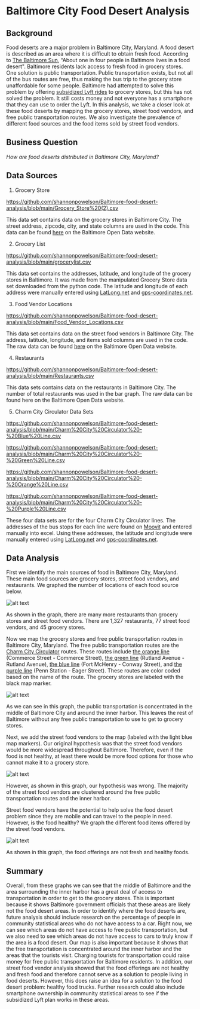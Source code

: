 # Baltimore City Food Desert Analysis
## Background
Food deserts are a major problem in Baltimore City, Maryland.  A food desert is described as an area where it is difficult to obtain fresh food.  According to [The Baltimore Sun](https://www.baltimoresun.com/politics/bs-md-pol-lyft-grocery-access-20191118-6wf65ioac5dh5hwjcq3trxzmsm-story.html), “About one in four people in Baltimore lives in a food desert".  Baltimore residents lack access to fresh food in grocery stores.  One solution is public transportation.  Public transportation exists, but not all of the bus routes are free, thus making the bus trip to the grocery store unaffordable for some people.  Baltimore had attempted to solve this problem by offering [subsidized Lyft rides](https://www.baltimoresun.com/politics/bs-md-pol-lyft-grocery-access-20191118-6wf65ioac5dh5hwjcq3trxzmsm-story.html) to grocery stores, but this has not solved the problem.  It still costs money and not everyone has a smartphone that they can use to order the Lyft.  In this analysis, we take a closer look at these food deserts by mapping the grocery stores, street food vendors, and free public transportation routes.  We also investigate the prevalence of different food sources and the food items sold by street food vendors.    

## Business Question
_How are food deserts distributed in Baltimore City, Maryland?_

## Data Sources

1. Grocery Store

https://github.com/shannonpowelson/Baltimore-food-desert-analysis/blob/main/Grocery_Store%20(2).csv

This data set contains data on the grocery stores in Baltimore City.  The street address, zipcode, city, and state columns are used in the code.  This data can be found [here](https://data.baltimorecity.gov/datasets/grocery-store?geometry=-76.870%2C39.262%2C-76.376%2C39.355) on the Baltimore Open Data website.  

2. Grocery List

https://github.com/shannonpowelson/Baltimore-food-desert-analysis/blob/main/grocerylist.csv

This data set contains the addresses, latitude, and longitude of the grocery stores in Baltimore.  It was made from the manipulated Grocery Store data set downloaded from the python code.  The latitude and longitude of each address were manually entered using [LatLong.net](https://www.latlong.net/convert-address-to-lat-long.html) and [gps-coordinates.net](https://www.gps-coordinates.net/).

3. Food Vendor Locations

https://github.com/shannonpowelson/Baltimore-food-desert-analysis/blob/main/Food_Vendor_Locations.csv

This data set contains data on the street food vendors in Baltimore City.  The address, latitude, longitude, and items sold columns are used in the code.  The raw data can be found [here](https://data.baltimorecity.gov/datasets/food-vendor-locations-1) on the Baltimore Open Data website. 

4. Restaurants

https://github.com/shannonpowelson/Baltimore-food-desert-analysis/blob/main/Restaurants.csv

This data sets contains data on the restaurants in Baltimore City.  The number of total restaurants was used in the bar graph.  The raw data can be found here on the Baltimore Open Data website.  

5. Charm City Circulator Data Sets

https://github.com/shannonpowelson/Baltimore-food-desert-analysis/blob/main/Charm%20City%20Circulator%20-%20Blue%20Line.csv

https://github.com/shannonpowelson/Baltimore-food-desert-analysis/blob/main/Charm%20City%20Circulator%20-%20Green%20Line.csv

https://github.com/shannonpowelson/Baltimore-food-desert-analysis/blob/main/Charm%20City%20Circulator%20-%20Orange%20Line.csv

https://github.com/shannonpowelson/Baltimore-food-desert-analysis/blob/main/Charm%20City%20Circulator%20-%20Purple%20Line.csv

These four data sets are for the four Charm City Circulator lines.  The addresses of the bus stops for each line were found on [Moovit](https://moovitapp.com/index/en/public_transit-lines-Washington_DCBaltimore-142-1196836) and entered manually into excel.  Using these addresses, the latitude and longitude were manually entered using [LatLong.net](https://www.latlong.net/convert-address-to-lat-long.html) and [gps-coordinates.net](https://www.gps-coordinates.net/).

## Data Analysis
First we identify the main sources of food in Baltimore City, Maryland.  These main food sources are grocery stores, street food vendors, and restaurants.  We graphed the number of locations of each food source below.  

![alt text](https://github.com/shannonpowelson/Baltimore-food-desert-analysis/blob/main/foodsourcegraph.png)

As shown in the graph, there are many more restaurants than grocery stores and street food vendors.  There are 1,327 restaurants, 77 street food vendors, and 45 grocery stores.

Now we map the grocery stores and free public transportation routes in Baltimore City, Maryland.  The free public transportation routes are the [Charm City Circulator](https://transportation.baltimorecity.gov/charm-city-circulator) routes.  These routes include [the orange line](https://moovitapp.com/index/en/public_transit-line-COMMERCE_STREET_COMMERCE_STREET-Washington_DCBaltimore-142-1196836-4921465-0) (Commerce Street - Commerce Street), [the green line](https://moovitapp.com/index/en/public_transit-line-RUTLAND_AVENUE_RUTLAND_AVENUE-Washington_DCBaltimore-142-1196836-4921464-0) (Rutland Avenue - Rutland Avenue), [the blue line](https://moovitapp.com/index/en/public_transit-line-FORT_MCHENRY_CONWAY_STREET-Washington_DCBaltimore-142-1196836-32493412-0) (Fort McHenry - Conway Street), and [the purple line](https://moovitapp.com/index/en/public_transit-line-PENN_STATION_EAGER_STREET-Washington_DCBaltimore-142-1196836-44580255-0) (Penn Station - Eager Street).  These routes are color coded based on the name of the route.  The grocery stores are labeled with the black map marker.  

![alt text](https://github.com/shannonpowelson/Baltimore-food-desert-analysis/blob/main/grocerymap.png)

As we can see in this graph, the public transportation is concentrated in the middle of Baltimore City and around the inner harbor.  This leaves the rest of Baltimore without any free public transportation to use to get to grocery stores.  


Next, we add the street food vendors to the map (labeled with the light blue map markers).  Our original hypothesis was that the street food vendors would be more widespread throughout Baltimore.  Therefore, even if the food is not healthy, at least there would be more food options for those who cannot make it to a grocery store.  

![alt text](https://github.com/shannonpowelson/Baltimore-food-desert-analysis/blob/main/streetfoodvendormap.png)

However, as shown in this graph, our hypothesis was wrong.  The majority of the street food vendors are clustered around the free public transportation routes and the inner harbor.

Street food vendors have the potential to help solve the food desert problem since they are mobile and can travel to the people in need.  However, is the food healthy?  We graph the different food items offered by the street food vendors.  

![alt text](https://github.com/shannonpowelson/Baltimore-food-desert-analysis/blob/main/StreetFoodVendorsBaltimore.png)

As shown in this graph, the food offerings are not fresh and healthy foods.

## Summary
Overall, from these graphs we can see that the middle of Baltimore and the area surrounding the inner harbor has a great deal of access to transportation in order to get to the grocery stores.  This is important because it shows Baltimore government officials that these areas are likely not the food desert areas.  In order to identify where the food deserts are, future analysis should include research on the percentage of people in community statistical areas who do not have access to a car.  Right now, we can see which areas do not have access to free public transportation, but we also need to see which areas do not have access to cars to truly know if the area is a food desert.  Our map is also important because it shows that the free transportation is concentrated around the inner harbor and the areas that the tourists visit.  Charging tourists for transportation could raise money for free public transportation for Baltimore residents.  In addition, our street food vendor analysis showed that the food offerings are not healthy and fresh food and therefore cannot serve as a solution to people living in food deserts.  However, this does raise an idea for a solution to the food desert problem: healthy food trucks.  Further research could also include smartphone ownership in community statistical areas to see if the subsidized Lyft plan works in these areas.  
